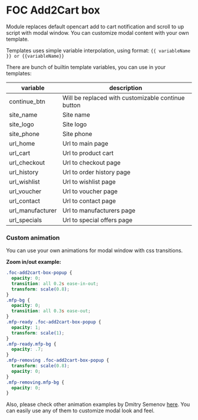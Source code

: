 # FOC Add2Cart box

Module replaces default opencart add to cart notification and scroll to up script with modal window. You can customize modal content with your own template.

Templates uses simple variable interpolation, using format: `{{ variableName }} or {{variableName}}`

There are bunch of builtin template variables, you can use in your templates:

|variable|description|
|---|---|
|continue_btn|Will be replaced with customizable continue button|
|site_name|Site name|
|site_logo|Site logo|
|site_phone|Site phone|
|url_home|Url to main page|
|url_cart|Url to product cart|
|url_checkout|Url to checkout page|
|url_history|Url to order history page|
|url_wishlist|Url to wishlist page|
|url_voucher|Url to voucher page|
|url_contact|Url to contact page|
|url_manufacturer|Url to manufacturers page|
|url_specials|Url to special offers page|

### Custom animation

You can use your own animations for modal window with css transitions.

**Zoom in/out example:**

```css
.foc-add2cart-box-popup {
  opacity: 0;
  transition: all 0.2s ease-in-out;
  transform: scale(0.8);
}
.mfp-bg {
  opacity: 0;
  transition: all 0.3s ease-out;
}
.mfp-ready .foc-add2cart-box-popup {
  opacity: 1;
  transform: scale(1);
}
.mfp-ready.mfp-bg {
  opacity: .7;
}
.mfp-removing .foc-add2cart-box-popup {
  transform: scale(0.8);
  opacity: 0;
}
.mfp-removing.mfp-bg {
  opacity: 0;
}
```

Also, please check other animation examples by Dmitry Semenov [here](https://codepen.io/dimsemenov/pen/GAIkt). You can easily use any of them to customize modal look and feel.